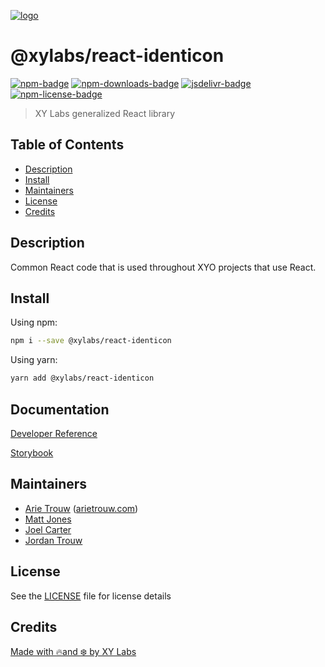 [![logo][]](https://xylabs.com)

# @xylabs/react-identicon

[![npm-badge][]][npm-link]
[![npm-downloads-badge][]][npm-link]
[![jsdelivr-badge][]][jsdelivr-link]
[![npm-license-badge][]](LICENSE)

> XY Labs generalized React library 

## Table of Contents

-   [Description](#description)
-   [Install](#install)
-   [Maintainers](#maintainers)
-   [License](#license)
-   [Credits](#credits)

## Description

Common React code that is used throughout XYO projects that use React.

## Install

Using npm:

```sh
npm i --save @xylabs/react-identicon
```

Using yarn:

```sh
yarn add @xylabs/react-identicon
```

## Documentation
[Developer Reference](https://xylabs.github.io/sdk-react)

[Storybook](https://xylabs.github.io/sdk-react/storybook)

## Maintainers

-   [Arie Trouw](https://github.com/arietrouw) ([arietrouw.com](https://arietrouw.com))
-   [Matt Jones](https://github.com/jonesmac)
-   [Joel Carter](https://github.com/JoelBCarter)
-   [Jordan Trouw](https://github.com/jordantrouw)

## License

See the [LICENSE](LICENSE) file for license details

## Credits

[Made with 🔥and ❄️ by XY Labs](https://xylabs.com)

[logo]: https://cdn.xy.company/img/brand/XYPersistentCompany_Logo_Icon_Colored.svg

[npm-badge]: https://img.shields.io/npm/v/@xylabs/react-identicon.svg
[npm-link]: https://www.npmjs.com/package/@xylabs/react-identicon

[npm-downloads-badge]: https://img.shields.io/npm/dw/@xylabs/react-identicon
[npm-license-badge]: https://img.shields.io/npm/l/@xylabs/react-identicon

[jsdelivr-badge]: https://data.jsdelivr.com/v1/package/npm/@xylabs/react-identicon/badge
[jsdelivr-link]: https://www.jsdelivr.com/package/npm/@xylabs/react-identicon